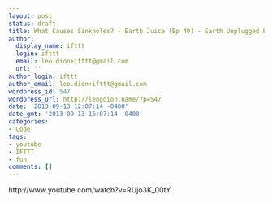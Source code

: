 ```yaml
---
layout: post
status: draft
title: What Causes Sinkholes? - Earth Juice (Ep 40) - Earth Unplugged by Earth Unplugged
author:
  display_name: ifttt
  login: ifttt
  email: leo.dion+ifttt@gmail.com
  url: ''
author_login: ifttt
author_email: leo.dion+ifttt@gmail.com
wordpress_id: 547
wordpress_url: http://leogdion.name/?p=547
date: '2013-09-13 12:07:14 -0400'
date_gmt: '2013-09-13 16:07:14 -0400'
categories:
- Code
tags:
- youtube
- IFTTT
- fun
comments: []
---
```

<p>http:&#47;&#47;www.youtube.com&#47;watch?v=RUjo3K_00tY</p>
